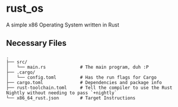 # rust_os
A simple x86 Operating System written in Rust

## Necessary Files
```
.
├── src/
│   └── main.rs             # The main program, duh :P
├── .cargo/
│   └── config.toml         # Has the run flags for Cargo
├── cargo.toml              # Dependencies and package info
├── rust-toolchain.toml     # Tell the compiler to use the Rust Nightly without needing to pass `+nightly`
└── x86_64_rust.json        # Target Instructions
```
